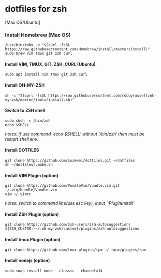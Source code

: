 # dotfiles for zsh

[Mac OS/Ubuntu]

### Install Homebrew (Mac OS)

    /usr/bin/ruby -e "$(curl -fsSL https://raw.githubusercontent.com/Homebrew/install/master/install)"
    sudo brew vim tmux git zsh curl

#### Install VIM, TMUX, GIT, ZSH, CURL (Ubuntu)

    sudo apt install vim tmux git zsh curl

#### Install OH-MY-ZSH

    sh -c "$(curl -fsSL https://raw.githubusercontent.com/robbyrussell/oh-my-zsh/master/tools/install.sh)"

#### Switch to ZSH shell

    sudo chsh -s /bin/zsh
    echo $SHELL

*notes: If use command 'echo $SHELL' without '/bin/zsh' then must be restart shell env.*

#### Install DOTFILES

    git clone https://github.com/xuzewei/dotfiles.git ~/dotfiles
    sh ~/dotfiles/.make.sh

#### Install VIM Plugin (option)

    git clone https://github.com/VundleVim/Vundle.vim.git ~/.vim/bundle/Vundle.vim
    vim ~/.vimrc

*notes: switch to command line(use esc key), input ':PluginInstall'*

#### Install ZSH Plugin (option)

    git clone https://github.com/zsh-users/zsh-autosuggestions ${ZSH_CUSTOM:-~/.oh-my-zsh/custom}/plugins/zsh-autosuggestions

#### Install tmux Plugin (option)

    git clone https://github.com/tmux-plugins/tpm ~/.tmux/plugins/tpm

#### Install nodejs (option)
 
    sudo snap install node --classic --channel=14

